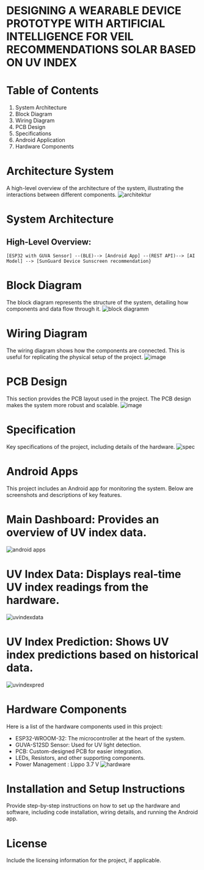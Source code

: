 # DESIGNING A WEARABLE DEVICE PROTOTYPE WITH ARTIFICIAL INTELLIGENCE FOR VEIL RECOMMENDATIONS SOLAR BASED ON UV INDEX

# Table of Contents
1. System Architecture
2. Block Diagram
3. Wiring Diagram
4. PCB Design
5. Specifications
6. Android Application
7. Hardware Components

# Architecture System
A high-level overview of the architecture of the system, illustrating the interactions between different components.
![architektur](https://github.com/user-attachments/assets/7f687096-7012-4b4b-a8d5-ee02f042fb18)

# System Architecture

## High-Level Overview:

```
[ESP32 with GUVA Sensor] --(BLE)--> [Android App] --(REST API)--> [AI Model] --> [SunGuard Device Sunscreen recommendation}
```


# Block Diagram
The block diagram represents the structure of the system, detailing how components and data flow through it.
![block diagramm](https://github.com/user-attachments/assets/31dd6d46-34dd-4082-a2ab-945a6ac66698)

# Wiring Diagram
The wiring diagram shows how the components are connected. This is useful for replicating the physical setup of the project.
![image](https://github.com/user-attachments/assets/f7485f31-e9d3-42c4-8840-3e29fa8811c0)

# PCB Design
This section provides the PCB layout used in the project. The PCB design makes the system more robust and scalable.
![image](https://github.com/user-attachments/assets/a8cf244f-c985-48e0-a3a9-a16696f34392)

# Specification 
Key specifications of the project, including details of the hardware.
![spec](https://github.com/user-attachments/assets/330900fc-8d01-496c-a3f6-2b62a11f813e)


# Android Apps 
This project includes an Android app for monitoring the system. Below are screenshots and descriptions of key features.
# Main Dashboard: Provides an overview of UV index data.
![android apps](https://github.com/user-attachments/assets/5a28f9b3-e746-4264-9840-d3de5228c53f)
# UV Index Data: Displays real-time UV index readings from the hardware.
![uvindexdata](https://github.com/user-attachments/assets/4235b360-11f3-495c-b3bd-36ddb80a44d3)
# UV Index Prediction: Shows UV index predictions based on historical data.
![uvindexpred](https://github.com/user-attachments/assets/036214d4-7874-4772-a2ea-e1f5ee245db8)

# Hardware Components
Here is a list of the hardware components used in this project:
- ESP32-WROOM-32: The microcontroller at the heart of the system.
- GUVA-S12SD Sensor: Used for UV light detection.
- PCB: Custom-designed PCB for easier integration.
- LEDs, Resistors, and other supporting components.
- Power Management : Lippo 3.7 V
![hardware](https://github.com/user-attachments/assets/3b77ae6d-d87b-4787-84af-8d64c50ea4b0)


# Installation and Setup Instructions
Provide step-by-step instructions on how to set up the hardware and software, including code installation, wiring details, and running the Android app.

# License
Include the licensing information for the project, if applicable.






